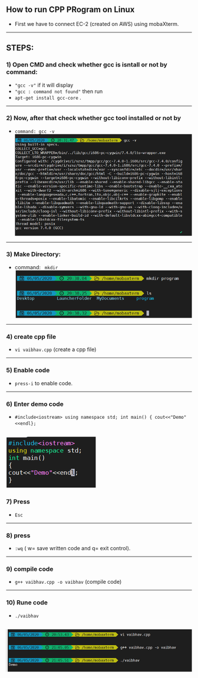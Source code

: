 ## How to run CPP PRogram on Linux

* First we have to connect EC-2 (created on AWS) using mobaXterm. 
-------
## STEPS:
### 1) Open CMD and check whether gcc is isntall or not by command: 
  * `"gcc -v"` if it will display
  * `"gcc : command not found"`
  then run 
  * `apt-get install gcc-core` .
  -------
  
### 2) Now, after that check whether gcc tool installed or not by 
   * `command: gcc -v`
   ![gcc -v](https://github.com/vaibhavpise7030/AWS_Learning/blob/master/Day%203/Images/gcc-v.png)
    
---------
             
### 3) Make Directory: 
* command: ` mkdir` 
      ![MAKE DIRECTORY](https://github.com/vaibhavpise7030/AWS_Learning/blob/master/Day%203/Images/2.png)
------------
### 4) create cpp file
* `vi vaibhav.cpp` (create a cpp file)
---------
### 5) Enable code
* `press-i` to enable code.
---------
### 6) Enter demo code
* `#include<iostream> using namespace std; int main() { cout<<"Demo"<<endl};`


![Code](https://github.com/vaibhavpise7030/AWS_Learning/blob/master/Day%203/Images/3.png)
----------

### 7) Press 
* `Esc`
----------
### 8) press 
* `:wq` ( w= save written code and q= exit control).
---------
### 9) compile code
* `g++ vaibhav.cpp -o vaibhav` (compile code)
---------
### 10) Rune code
* `./vaibhav` 


![Output](https://github.com/vaibhavpise7030/AWS_Learning/blob/master/Day%203/Images/4.png)
--------
